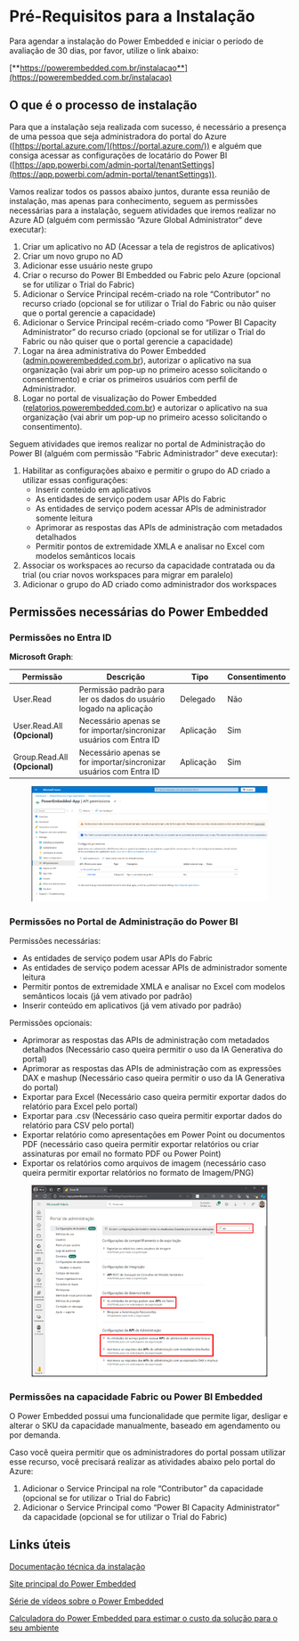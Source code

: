 # Pré-Requisitos para a Instalação

Para agendar a instalação do Power Embedded e iniciar o período de avaliação de 30 dias, por favor, utilize o link abaixo:

[**https://powerembedded.com.br/instalacao**](https://powerembedded.com.br/instalacao)



## O que é o processo de instalação

Para que a instalação seja realizada com sucesso, é necessário a presença de uma pessoa que seja administradora do portal do Azure ([https://portal.azure.com/](https://portal.azure.com/)) e alguém que consiga acessar as configurações de locatário do Power BI ([https://app.powerbi.com/admin-portal/tenantSettings](https://app.powerbi.com/admin-portal/tenantSettings)).

Vamos realizar todos os passos abaixo juntos, durante essa reunião de instalação, mas apenas para conhecimento, seguem as permissões necessárias para a instalação, seguem atividades que iremos realizar no Azure AD (alguém com permissão “Azure Global Administrator” deve executar):

1. Criar um aplicativo no AD (Acessar a tela de registros de aplicativos)
2. Criar um novo grupo no AD
3. Adicionar esse usuário neste grupo
4. Criar o recurso do Power BI Embedded ou Fabric pelo Azure (opcional se for utilizar o Trial do Fabric)
5. Adicionar o Service Principal recém-criado na role “Contributor” no recurso criado (opcional se for utilizar o Trial do Fabric ou não quiser que o portal gerencie a capacidade)
6. Adicionar o Service Principal recém-criado como “Power BI Capacity Administrator” do recurso criado  (opcional se for utilizar o Trial do Fabric ou não quiser que o portal gerencie a capacidade)
7. Logar na área administrativa do Power Embedded ([admin.powerembedded.com.br](https://admin.powerembedded.com.br/)), autorizar o aplicativo na sua organização (vai abrir um pop-up no primeiro acesso solicitando o consentimento) e criar os primeiros usuários com perfil de Administrador.
8. Logar no portal de visualização do Power Embedded ([relatorios.powerembedded.com.br](https://relatorios.powerembedded.com.br/)) e autorizar o aplicativo na sua organização (vai abrir um pop-up no primeiro acesso solicitando o consentimento).

&#x20;

Seguem atividades que iremos realizar no portal de Administração do Power BI (alguém com permissão “Fabric Administrador” deve executar):

1. Habilitar as configurações abaixo e permitir o grupo do AD criado a utilizar essas configurações:
   * Inserir conteúdo em aplicativos
   * As entidades de serviço podem usar APIs do Fabric
   * As entidades de serviço podem acessar APIs de administrador somente leitura
   * Aprimorar as respostas das APIs de administração com metadados detalhados
   * Permitir pontos de extremidade XMLA e analisar no Excel com modelos semânticos locais
2. Associar os workspaces ao recurso da capacidade contratada ou da trial (ou criar novos workspaces para migrar em paralelo)
3. Adicionar o grupo do AD criado como administrador dos workspaces



## Permissões necessárias do Power Embedded

### Permissões no Entra ID

**Microsoft Graph**:

<table><thead><tr><th width="139">Permissão</th><th width="358">Descrição</th><th width="102">Tipo</th><th>Consentimento</th></tr></thead><tbody><tr><td>User.Read</td><td>Permissão padrão para ler os dados do usuário logado na aplicação</td><td>Delegado</td><td>Não</td></tr><tr><td>User.Read.All <strong>(Opcional)</strong></td><td>Necessário apenas se for importar/sincronizar usuários com Entra ID</td><td>Aplicação</td><td>Sim</td></tr><tr><td>Group.Read.All <strong>(Opcional)</strong></td><td>Necessário apenas se for importar/sincronizar usuários com Entra ID</td><td>Aplicação</td><td>Sim</td></tr></tbody></table>

<figure><img src="../../.gitbook/assets/image.png" alt=""><figcaption></figcaption></figure>



### Permissões no Portal de Administração do Power BI

Permissões necessárias:

* As entidades de serviço podem usar APIs do Fabric
* As entidades de serviço podem acessar APIs de administrador somente leitura
* Permitir pontos de extremidade XMLA e analisar no Excel com modelos semânticos locais (já vem ativado por padrão)
* Inserir conteúdo em aplicativos (já vem ativado por padrão)



Permissões opcionais:

* Aprimorar as respostas das APIs de administração com metadados detalhados (Necessário caso queira permitir o uso da IA Generativa do portal)
* Aprimorar as respostas das APIs de administração com as expressões DAX e mashup (Necessário caso queira permitir o uso da IA Generativa do portal)
* Exportar para Excel (Necessário caso queira permitir exportar dados do relatório para Excel pelo portal)
* Exportar para .csv (Necessário caso queira permitir exportar dados do relatório para CSV pelo portal)
* Exportar relatório como apresentações em Power Point ou documentos PDF (necessário caso queira permitir exportar relatórios ou criar assinaturas por email no formato PDF ou Power Point)
* Exportar os relatórios como arquivos de imagem (necessário caso queira permitir exportar relatórios no formato de Imagem/PNG)

<figure><img src="../../.gitbook/assets/image (418).png" alt=""><figcaption></figcaption></figure>



### Permissões na capacidade Fabric ou Power BI Embedded

O Power Embedded possui uma funcionalidade que permite ligar, desligar e alterar o SKU da capacidade manualmente, baseado em agendamento ou por demanda.

Caso você queira permitir que os administradores do portal possam utilizar esse recurso, você precisará realizar as atividades abaixo pelo portal do Azure:

1. Adicionar o Service Principal na role “Contributor” da capacidade (opcional se for utilizar o Trial do Fabric)
2. Adicionar o Service Principal como “Power BI Capacity Administrator” da capacidade (opcional se for utilizar o Trial do Fabric)



## Links úteis

[Documentação técnica da instalação](trial-do-fabric.md)

[Site principal do Power Embedded](https://powerembedded.com.br)

[Série de vídeos sobre o Power Embedded](https://powerembedded.com.br/videos)

[Calculadora do Power Embedded para estimar o custo da solução para o seu ambiente](https://powerembedded.com.br/calculadora)

